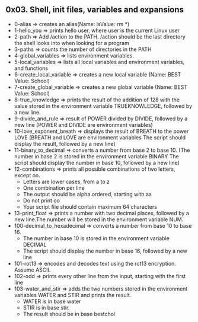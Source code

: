 ## 0x03. Shell, init files, variables and expansions
* 0-alias => creates an alias(Name: lsValue: rm *)
* 1-hello_you => prints hello user, where user is the current Linux user
* 2-path => Add /action to the PATH. /action should be the last directory the shell looks into when looking for a program
* 3-paths => counts the number of directories in the PATH
* 4-global_variables => lists environment variables.
* 5-local_variables => lists all local variables and environment variables, and functions
* 6-create_local_variable => creates a new local variable (Name: BEST
Value: School)
* 7-create_global_variable => creates a new global variable (Name: BEST Value: School)
* 8-true_knowledge => prints the result of the addition of 128 with the value stored in the environment variable TRUEKNOWLEDGE, followed by a new line.
* 9-divide_and_rule => result of POWER divided by DIVIDE, followed by a new line (POWER and DIVIDE are environment variables)
* 10-love_exponent_breath => displays the result of BREATH to the power LOVE (BREATH and LOVE are environment variables The script should display the result, followed by a new line)
* 11-binary_to_decimal => converts a number from base 2 to base 10. (The number in base 2 is stored in the environment variable BINARY The script should display the number in base 10, followed by a new line)
* 12-combinations => prints all possible combinations of two letters, except oo.
	* Letters are lower cases, from a to z
	* One combination per line
	* The output should be alpha ordered, starting with aa
	* Do not print oo
	* Your script file should contain maximum 64 characters
* 13-print_float => prints a number with two decimal places, followed by a new line.The number will be stored in the environment variable NUM.
* 100-decimal_to_hexadecimal => converts a number from base 10 to base 16.
	* The number in base 10 is stored in the environment variable DECIMAL
	* The script should display the number in base 16, followed by a new line
* 101-rot13 => encodes and decodes text using the rot13 encryption. Assume ASCII.
* 102-odd => prints every other line from the input, starting with the first line
* 103-water_and_stir =>  adds the two numbers stored in the environment variables WATER and STIR and prints the result.
	* WATER is in base water
	* STIR is in base stir.
	* The result should be in base bestchol
